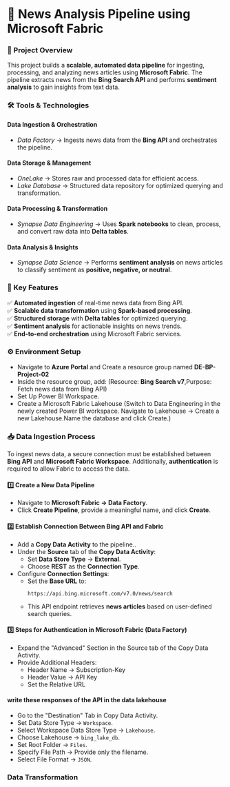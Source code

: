 # 📰 News Analysis Pipeline using Microsoft Fabric  

### 🚀 Project Overview  
This project builds a **scalable, automated data pipeline** for ingesting, processing, and analyzing news articles using **Microsoft Fabric**. The pipeline extracts news from the **Bing Search API** and performs **sentiment analysis** to gain insights from text data.  

### 🛠️ Tools & Technologies  

####  Data Ingestion & Orchestration  
- *Data Factory* → Ingests news data from the **Bing API** and orchestrates the pipeline.  
####  Data Storage & Management  
- *OneLake* → Stores raw and processed data for efficient access.  
- *Lake Database* → Structured data repository for optimized querying and transformation.  
####  Data Processing & Transformation  
- *Synapse Data Engineering* → Uses **Spark notebooks** to clean, process, and convert raw data into **Delta tables**.  
####  Data Analysis & Insights  
- *Synapse Data Science* → Performs **sentiment analysis** on news articles to classify sentiment as **positive, negative, or neutral**.  

### 📌 Key Features  
✅ **Automated ingestion** of real-time news data from Bing API.  
✅ **Scalable data transformation** using **Spark-based processing**.  
✅ **Structured storage** with **Delta tables** for optimized querying.  
✅ **Sentiment analysis** for actionable insights on news trends.  
✅ **End-to-end orchestration** using Microsoft Fabric services.

### ⚙️ Environment Setup 
- Navigate to **Azure Portal** and Create a resource group named **DE-BP-Project-02**
- Inside the resource group, add: (Resource: **Bing Search v7**,Purpose: Fetch news data from Bing API)
- Set Up Power BI Workspace.
- Create a Microsoft Fabric Lakehouse (Switch to Data Engineering in the newly created Power BI workspace. Navigate to Lakehouse → Create a new Lakehouse.Name the database and click Create.)

### 📥 Data Ingestion Process  

To ingest news data, a secure connection must be established between **Bing API** and **Microsoft Fabric Workspace**. Additionally, **authentication** is required to allow Fabric to access the data.  

#### 1️⃣ Create a New Data Pipeline  
- Navigate to **Microsoft Fabric → Data Factory**.  
- Click **Create Pipeline**, provide a meaningful name, and click **Create**.  

#### 2️⃣ Establish Connection Between Bing API and Fabric  
- Add a **Copy Data Activity** to the pipeline..  
- Under the **Source** tab of the **Copy Data Activity**:  
  - Set **Data Store Type** → **External**.  
  - Choose **REST** as the **Connection Type**.  
- Configure **Connection Settings**:  
  - Set the **Base URL** to:  
    ```plaintext
    https://api.bing.microsoft.com/v7.0/news/search
    ```
  - This API endpoint retrieves **news articles** based on user-defined search queries.  
#### 3️⃣ Steps for Authentication in Microsoft Fabric (Data Factory)
- Expand the "Advanced" Section in the Source tab of the Copy Data Activity.
- Provide Additional Headers:
  - Header Name → Subscription-Key
  - Header Value → API Key
  - Set the Relative URL
#### write these responses of the API in the data lakehouse 
- Go to the "Destination" Tab in Copy Data Activity.  
- Set Data Store Type → `Workspace`.  
- Select Workspace Data Store Type → `Lakehouse`.  
- Choose Lakehouse → `bing_lake_db`.  
- Set Root Folder → `Files`.  
- Specify File Path → Provide only the filename.  
- Select File Format → `JSON`.
### Data Transformation 

